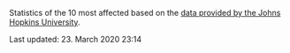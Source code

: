 
Statistics of the 10 most affected based on the [data provided by the Johns Hopkins University](https://github.com/CSSEGISandData/COVID-19).

Last updated: 23. March 2020 23:14
